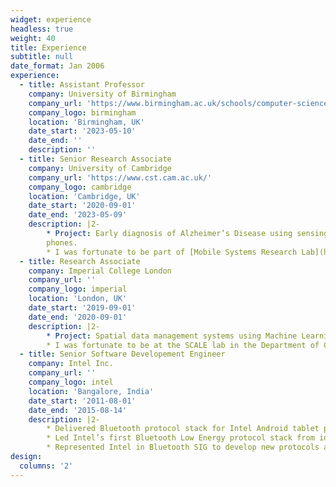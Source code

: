 ```yaml
---
widget: experience
headless: true
weight: 40
title: Experience
subtitle: null
date_format: Jan 2006
experience:
  - title: Assistant Professor
    company: University of Birmingham
    company_url: 'https://www.birmingham.ac.uk/schools/computer-science/index.aspx'
    company_logo: birmingham
    location: 'Birmingham, UK'
    date_start: '2023-05-10'
    date_end: ''
    description: ''
  - title: Senior Research Associate
    company: University of Cambridge
    company_url: 'https://www.cst.cam.ac.uk/'
    company_logo: cambridge
    location: 'Cambridge, UK'
    date_start: '2020-09-01'
    date_end: '2023-05-09'
    description: |2-
        * Project: Early diagnosis of Alzheimer’s Disease using sensing data from mobile
        phones. 
        * I was fortunate to be part of [Mobile Systems Research Lab](https://mobile-systems.cl.cam.ac.uk/index.html) at the Department of Computer Science and Technology, University of Cambridge under [Prof. Cecilia Mascolo](https://www.cl.cam.ac.uk/~cm542/)
  - title: Research Associate
    company: Imperial College London
    company_url: ''
    company_logo: imperial
    location: 'London, UK'
    date_start: '2019-09-01'
    date_end: '2020-09-01'
    description: |2-
        * Project: Spatial data management systems using Machine Learning
        * I was fortunate to be at the SCALE lab in the Department of Computing, Imperial College London under [Dr Thomas Heinis](http://wp.doc.ic.ac.uk/theinis/)
  - title: Senior Software Developement Engineer
    company: Intel Inc.
    company_url: ''
    company_logo: intel
    location: 'Bangalore, India'
    date_start: '2011-08-01'
    date_end: '2015-08-14'
    description: |2-
        * Delivered Bluetooth protocol stack for Intel Android tablet platforms
        * Led Intel’s first Bluetooth Low Energy protocol stack from ideation to productization
        * Represented Intel in Bluetooth SIG to develop new protocols and to test interoperability across industries
design:
  columns: '2'
---
```

